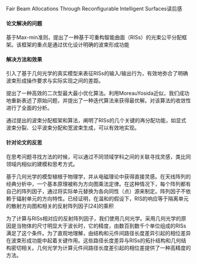 Fair Beam Allocations Through Reconfigurable
Intelligent Surfaces读后感

#### 论文解决的问题

基于Max-min准则，提出了一种基于可重构智能曲面（RISs）的光束公平分配框架。该框架的重点是通过优化设计明确的波束形成功能

#### 解决方法和效果

引入了基于几何光学的真实模型来表征RISs的输入/输出行为，有效地弥合了明确波束形成操作要求与实际实现之间的差距。

提出了一种高效的二次型最大最小优化算法。利用MoreauYosida近似，我们成功地重新表述了原始问题，并提出了一种迭代算法来获得最优解。对该算法的收敛性进行了全面的分析。

通过提出的波束分配框架和算法，阐明了RISs的几个关键的再分配功能，如显式波束分裂、公平波束分配和宽波束生成，可以有效地实现。

#### 针对论文的反思

在思考问题寻找方法的时候，可以通过不同领域学科之间的关联寻找灵感，类比同领域内相似的建模和思考方式。

基于几何光学的模型植根于物理学，并从电磁理论中获得直接灵感。在天线阵列的经典分析中，一个基本原理被称为方向图乘法定律。在这种情况下，每个阵列都有自己的阵列因子，通过将实际单元替换为各向同性（点）源来制定。阵列因子不依赖于辐射单元的方向特性。已经证明，在温和的假设下，RIS的响应等于隔离单元的散射方向图和相关的反射阵列因子[24]的乘积

为了计算与RISs相对应的反射阵列因子，我们使用几何光学。采用几何光学的原因是当物体的尺寸明显大于波长时，它的精度，由数百到数千个单位组成的RISs满足了这个条件。为了直观地理解，由结构和元件间路径长度差异引起的相位差异在波束形成功能中起着关键作用。这些路径长度差异与RISs的拓扑结构和几何结构密切相关。几何光学为计算元件间路径长度差引起的相位差提供了一种高精度的方法。